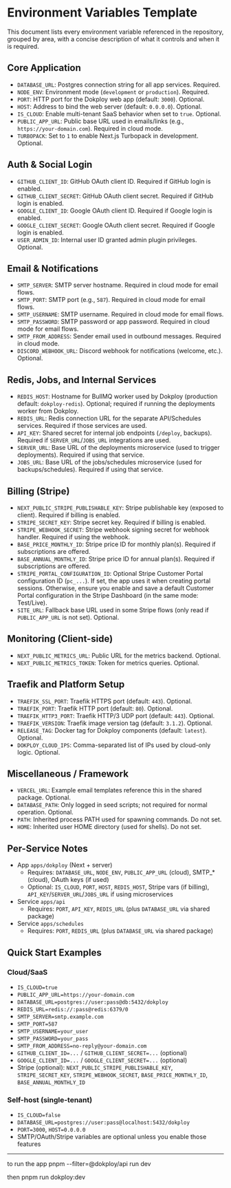 # Environment Variables Template

This document lists every environment variable referenced in the repository, grouped by area, with a concise description of what it controls and when it is required.

## Core Application
- `DATABASE_URL`: Postgres connection string for all app services. Required.
- `NODE_ENV`: Environment mode (`development` or `production`). Required.
- `PORT`: HTTP port for the Dokploy web app (default: `3000`). Optional.
- `HOST`: Address to bind the web server (default: `0.0.0.0`). Optional.
- `IS_CLOUD`: Enable multi-tenant SaaS behavior when set to `true`. Optional.
- `PUBLIC_APP_URL`: Public base URL used in emails/links (e.g., `https://your-domain.com`). Required in cloud mode.
- `TURBOPACK`: Set to `1` to enable Next.js Turbopack in development. Optional.

## Auth & Social Login
- `GITHUB_CLIENT_ID`: GitHub OAuth client ID. Required if GitHub login is enabled.
- `GITHUB_CLIENT_SECRET`: GitHub OAuth client secret. Required if GitHub login is enabled.
- `GOOGLE_CLIENT_ID`: Google OAuth client ID. Required if Google login is enabled.
- `GOOGLE_CLIENT_SECRET`: Google OAuth client secret. Required if Google login is enabled.
- `USER_ADMIN_ID`: Internal user ID granted admin plugin privileges. Optional.

## Email & Notifications
- `SMTP_SERVER`: SMTP server hostname. Required in cloud mode for email flows.
- `SMTP_PORT`: SMTP port (e.g., `587`). Required in cloud mode for email flows.
- `SMTP_USERNAME`: SMTP username. Required in cloud mode for email flows.
- `SMTP_PASSWORD`: SMTP password or app password. Required in cloud mode for email flows.
- `SMTP_FROM_ADDRESS`: Sender email used in outbound messages. Required in cloud mode.
- `DISCORD_WEBHOOK_URL`: Discord webhook for notifications (welcome, etc.). Optional.

## Redis, Jobs, and Internal Services
- `REDIS_HOST`: Hostname for BullMQ worker used by Dokploy (production default: `dokploy-redis`). Optional; required if running the deployments worker from Dokploy.
- `REDIS_URL`: Redis connection URL for the separate API/Schedules services. Required if those services are used.
- `API_KEY`: Shared secret for internal job endpoints (`/deploy`, backups). Required if `SERVER_URL`/`JOBS_URL` integrations are used.
- `SERVER_URL`: Base URL of the deployments microservice (used to trigger deployments). Required if using that service.
- `JOBS_URL`: Base URL of the jobs/schedules microservice (used for backups/schedules). Required if using that service.

## Billing (Stripe)
- `NEXT_PUBLIC_STRIPE_PUBLISHABLE_KEY`: Stripe publishable key (exposed to client). Required if billing is enabled.
- `STRIPE_SECRET_KEY`: Stripe secret key. Required if billing is enabled.
- `STRIPE_WEBHOOK_SECRET`: Stripe webhook signing secret for webhook handler. Required if using the webhook.
- `BASE_PRICE_MONTHLY_ID`: Stripe price ID for monthly plan(s). Required if subscriptions are offered.
- `BASE_ANNUAL_MONTHLY_ID`: Stripe price ID for annual plan(s). Required if subscriptions are offered.
- `STRIPE_PORTAL_CONFIGURATION_ID`: Optional Stripe Customer Portal configuration ID (`pc_...`). If set, the app uses it when creating portal sessions. Otherwise, ensure you enable and save a default Customer Portal configuration in the Stripe Dashboard (in the same mode: Test/Live).
- `SITE_URL`: Fallback base URL used in some Stripe flows (only read if `PUBLIC_APP_URL` is not set). Optional.

## Monitoring (Client-side)
- `NEXT_PUBLIC_METRICS_URL`: Public URL for the metrics backend. Optional.
- `NEXT_PUBLIC_METRICS_TOKEN`: Token for metrics queries. Optional.

## Traefik and Platform Setup
- `TRAEFIK_SSL_PORT`: Traefik HTTPS port (default: `443`). Optional.
- `TRAEFIK_PORT`: Traefik HTTP port (default: `80`). Optional.
- `TRAEFIK_HTTP3_PORT`: Traefik HTTP/3 UDP port (default: `443`). Optional.
- `TRAEFIK_VERSION`: Traefik image version tag (default: `3.1.2`). Optional.
- `RELEASE_TAG`: Docker tag for Dokploy components (default: `latest`). Optional.
- `DOKPLOY_CLOUD_IPS`: Comma-separated list of IPs used by cloud-only logic. Optional.

## Miscellaneous / Framework
- `VERCEL_URL`: Example email templates reference this in the shared package. Optional.
- `DATABASE_PATH`: Only logged in seed scripts; not required for normal operation. Optional.
- `PATH`: Inherited process PATH used for spawning commands. Do not set.
- `HOME`: Inherited user HOME directory (used for shells). Do not set.

## Per-Service Notes
- App `apps/dokploy` (Next + server)
  - Requires: `DATABASE_URL`, `NODE_ENV`, `PUBLIC_APP_URL` (cloud), SMTP_* (cloud), OAuth keys (if used)
  - Optional: `IS_CLOUD`, `PORT`, `HOST`, `REDIS_HOST`, Stripe vars (if billing), `API_KEY`/`SERVER_URL`/`JOBS_URL` if using microservices
- Service `apps/api`
  - Requires: `PORT`, `API_KEY`, `REDIS_URL` (plus `DATABASE_URL` via shared package)
- Service `apps/schedules`
  - Requires: `PORT`, `REDIS_URL` (plus `DATABASE_URL` via shared package)

## Quick Start Examples

### Cloud/SaaS
- `IS_CLOUD=true`
- `PUBLIC_APP_URL=https://your-domain.com`
- `DATABASE_URL=postgres://user:pass@db:5432/dokploy`
- `REDIS_URL=redis://:pass@redis:6379/0`
- `SMTP_SERVER=smtp.example.com`
- `SMTP_PORT=587`
- `SMTP_USERNAME=your_user`
- `SMTP_PASSWORD=your_pass`
- `SMTP_FROM_ADDRESS=no-reply@your-domain.com`
- `GITHUB_CLIENT_ID=...` / `GITHUB_CLIENT_SECRET=...` (optional)
- `GOOGLE_CLIENT_ID=...` / `GOOGLE_CLIENT_SECRET=...` (optional)
- Stripe (optional): `NEXT_PUBLIC_STRIPE_PUBLISHABLE_KEY`, `STRIPE_SECRET_KEY`, `STRIPE_WEBHOOK_SECRET`, `BASE_PRICE_MONTHLY_ID`, `BASE_ANNUAL_MONTHLY_ID`

### Self-host (single-tenant)
- `IS_CLOUD=false`
- `DATABASE_URL=postgres://user:pass@localhost:5432/dokploy`
- `PORT=3000`, `HOST=0.0.0.0`
- SMTP/OAuth/Stripe variables are optional unless you enable those features

---


to run the app 
pnpm --filter=@dokploy/api run dev

then
pnpm run dokploy:dev